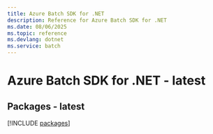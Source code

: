```yaml
---
title: Azure Batch SDK for .NET
description: Reference for Azure Batch SDK for .NET
ms.date: 08/06/2025
ms.topic: reference
ms.devlang: dotnet
ms.service: batch
---
```

# Azure Batch SDK for .NET - latest
## Packages - latest
[!INCLUDE [packages](batch-index.md)]